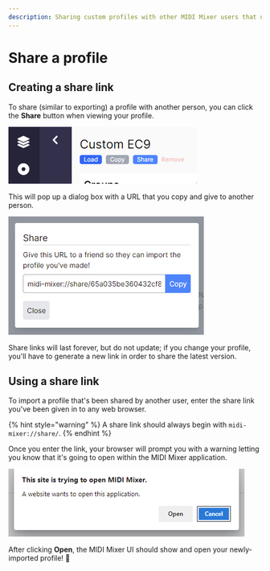 ```yaml
---
description: Sharing custom profiles with other MIDI Mixer users that use the same device.
---
```


# Share a profile

## Creating a share link

To share \(similar to exporting\) a profile with another person, you can click the **Share** button when viewing your profile.

![The &quot;Share&quot; button on a &quot;Custom EC9&quot; profile](../.gitbook/assets/image%20%281%29.png)

This will pop up a dialog box with a URL that you copy and give to another person.

![An example share link](../.gitbook/assets/image%20%282%29.png)

Share links will last forever, but do not update; if you change your profile, you'll have to generate a new link in order to share the latest version.

## Using a share link

To import a profile that's been shared by another user, enter the share link you've been given in to any web browser.

{% hint style="warning" %}
A share link should always begin with `midi-mixer://share/`.
{% endhint %}

Once you enter the link, your browser will prompt you with a warning letting you know that it's going to open within the MIDI Mixer application.

![The browser letting you know it&apos;s using MIDI Mixer to open the link](../.gitbook/assets/image%20%283%29.png)

After clicking **Open**, the MIDI Mixer UI should show and open your newly-imported profile! 🎉

